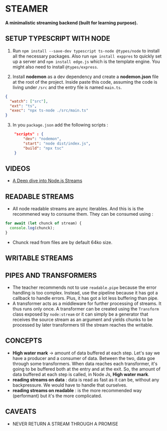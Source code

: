 # STEAMER

**A minimalistic streaming backend (built for learning purpose).**

## SETUP TYPESCRIPT WITH NODE

1. Run `npm install --save-dev typescript ts-node @types/node` to install all the necessary packages. Also run `npm install exppres` to quickly set up a server and `npm install edge.js` which is the template engine. You might also need to install `@types/express`.

2. Install **nodemon** as a dev dependency and create a **nodemon.json** file at the root of the project. Inside paste this code, assuming the code is living under `/src` and the entry file is named `main.ts`.

```json
{
  "watch": ["src"],
  "ext": "ts",
  "exec": "npx ts-node ./src/main.ts"
}
```

3. In you `package.json` add the following scripts :

```json
    "scripts" : {
        "dev": "nodemon",
        "start": "node dist/index.js",
        "build": "npx tsc"
    }
```

## VIDEOS

- [A Deep dive into Node.js Streams](https://youtu.be/edB964-YYpE?si=Uzq9v6LEWAjCWRRW)

## READABLE STREAMS

- All node readable streams are async iterables. And this is is the recommened way to consume them. They can be consumed using :

```javascript
for await (let chunck of stream) {
  console.log(chunck);
}
```

- Chunck read from files are by default 64ko size.

## WRITABLE STREAMS

## PIPES AND TRANSFORMERS

- The teacher recommends not to use `readable.pipe` because the error handling is too complex. Instead, use the pipeline because it has got a callback to handle errors. Plus, it has got a lot less buffering than pipe.
- A transformer acts as a middleware for further processing of streams. It thus runs only once. A transformer can be created using the `Transform` class exposed by `node:stream` or it can simply be a generator that receives the source stream as an argument and yields chunks to be processed by later transformers till the stream reaches the writable.

## CONCEPTS

- **High water mark** -> amount of data buffered at each step. Let's say we have a producer and a consumer of data. Between the two, data goe through some transformers. When data reaches each transformer, it's going to be buffered both at the entry and at the exit. So, the amount of data buffered at each step is called, in Node Js, **High water mark**.
- **reading streams on data** : data is read as fast as it can be, without any backpressure. We would have to handle that ourselves.
- **reading streams on readable** : is the more recommended way (performant) but it's the more complicated.

## CAVEATS

- NEVER RETURN A STREAM THROUGH A PROMISE
